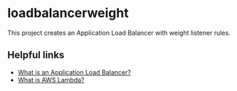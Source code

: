 # loadbalancerweight

This project creates an Application Load Balancer with weight listener rules.

## Helpful links

- [What is an Application Load Balancer?][1]
- [What is AWS Lambda?][2]

[1]: https://docs.aws.amazon.com/elasticloadbalancing/latest/application/introduction.html
[2]: https://docs.aws.amazon.com/lambda/latest/dg/welcome.html